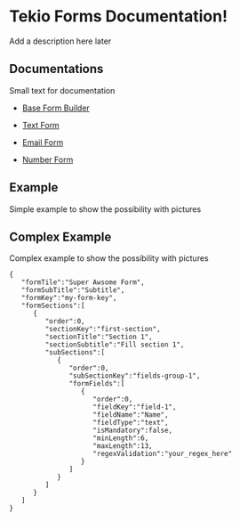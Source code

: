 
# Tekio Forms Documentation!

  

Add a description here later

  

## Documentations

  

Small text for documentation

  

- [Base Form Builder](/documentation/base_form_builder.md)

- [Text Form](/documentation/text_form.md)

- [Email Form](/documentation/email_form.md)

- [Number Form](/documentation/number_form.md)

  

## Example

  

Simple example to show the possibility with pictures

  

## Complex Example

  

Complex example to show the possibility with pictures

    {
       "formTile":"Super Awsome Form",
       "formSubTitle":"Subtitle",
       "formKey":"my-form-key",
       "formSections":[
          {
             "order":0,
             "sectionKey":"first-section",
             "sectionTitle":"Section 1",
             "sectionSubtitle":"Fill section 1",
             "subSections":[
                {
                   "order":0,
                   "subSectionKey":"fields-group-1",
                   "formFields":[
                      {
                         "order":0,
                         "fieldKey":"field-1",
                         "fieldName":"Name",
                         "fieldType":"text",
                         "isMandatory":false,
                         "minLength":6,
                         "maxLength":13,
                         "regexValidation":"your_regex_here"
                      }
                   ]
                }
             ]
          }
       ]
    }
